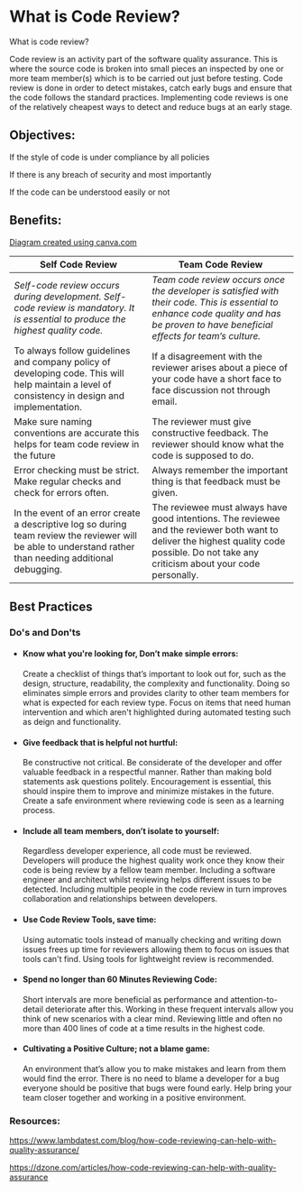 # What is Code Review? 

What is code review? 

Code review is an activity part of the software quality assurance. This is where the source code is broken into small pieces an inspected by one or more team member(s) which is to be carried out just before testing. Code review is done in order to detect mistakes, catch early bugs and ensure that the code follows the standard practices. Implementing code reviews is one of the relatively cheapest ways to detect and reduce bugs at an early stage. 


## Objectives:

If the style of code is under compliance by all policies

If there is any breach of security and most importantly 

If the code can be understood easily or not

## Benefits:

[Diagram created using canva.com](https://www.canva.com/search/templates?q=Cycle%20Diagram&category=tADWs0Cq50o&doctype=TACQ-lCLuV8&designSpec=djE6dEFEV3MwQ3E1MG86Z2xvYmFsLXByZXNlbnRhdGlvbg%3D%3D&width=1024&height=768)




**Self Code Review** |**Team Code Review**
------------ | -------------
  *Self-code review occurs during development. Self-code review is mandatory. It is essential to produce the highest quality code.* | *Team code review occurs once the developer is satisfied with their code. This is essential to enhance code quality and has be proven to have beneficial effects for team’s culture.*
To always follow guidelines and company policy of developing code. This will help maintain a level of consistency in design and implementation.| If a disagreement with the reviewer arises about a piece of your code have a short face to face discussion not through email. 
 Make sure naming conventions are accurate this helps for team code review in the future    | The reviewer must give constructive feedback. The reviewer should know what the code is supposed to do. 
Error checking must be strict. Make regular checks and check for errors often.     | Always remember the important thing is that feedback must be given.
In the event of an error create a descriptive log so during team review the reviewer will be able to understand rather than needing additional debugging. | The reviewee must always have good intentions.  The reviewee and the reviewer both want to deliver the highest quality code possible. Do not take any criticism about your code personally. 

## Best Practices

### Do's and Don'ts

- #### Know what you're looking for, Don’t make simple errors:  

    Create a checklist of things that’s important to look out for, such as the design, structure, readability, the complexity and functionality. Doing so eliminates simple errors and provides clarity to other team members for what is expected for each review type. Focus on items that need human intervention and which aren't highlighted during automated testing such as deign and functionality.  

-  #### Give feedback that is helpful not hurtful: 

    Be constructive not critical. Be considerate of the developer and offer valuable feedback in a respectful manner. Rather than making bold statements ask questions politely. Encouragement is essential, this should inspire them to improve and minimize mistakes in the future. Create a safe environment where reviewing code is seen as a learning process.  
 

- #### Include all team members, don’t isolate to yourself:  

    Regardless developer experience, all code must be reviewed. Developers will produce the highest quality work once they know their code is being review by a fellow team member. Including a software engineer and architect whilst reviewing helps different issues to be detected.  Including multiple people in the code review in turn improves collaboration and relationships between developers. 

- #### Use Code Review Tools, save time: 
  Using automatic tools instead of manually checking and writing down issues frees up time for reviewers allowing them to focus on issues that tools can't find.  Using tools for lightweight review is recommended. 
 

- #### Spend no longer than 60 Minutes Reviewing Code: 
  Short intervals are more beneficial as performance and attention-to-detail deteriorate after this. Working in these frequent intervals allow you think of new scenarios with a clear mind.  Reviewing little and often no more than 400 lines of code at a time results in the highest code. 
 

- #### Cultivating a Positive Culture;  not a blame game:  
  An environment that’s allow you to make mistakes and learn from them would find the error. There is no need to blame a developer for a bug everyone should be positive that bugs were found early. Help bring your team closer together and working in a positive environment. 
 
 


### Resources: 

https://www.lambdatest.com/blog/how-code-reviewing-can-help-with-quality-assurance/

https://dzone.com/articles/how-code-reviewing-can-help-with-quality-assurance 





